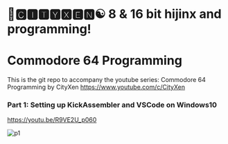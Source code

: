 # 🌆🅲🅸🆃🆈🆇🅴🅽☯️ 8 & 16 bit hijinx and programming!

# Commodore 64 Programming

This is the git repo to accompany the youtube series: Commodore 64 Programming by CityXen https://www.youtube.com/c/CityXen

### Part 1: Setting up KickAssembler and VSCode on Windows10
https://youtu.be/R9VE2U_p060

![p1](https://github.com/cityxen/Commodore64_Programming/blob/master/Part%2001%20-%20Setup%20KickAssembler%20and%20VSCode/C64ProgrammingSeries-ep1.jpg)